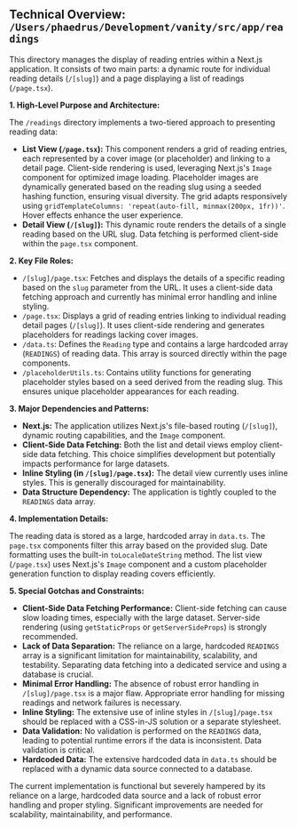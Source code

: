 ## Technical Overview: `/Users/phaedrus/Development/vanity/src/app/readings`

This directory manages the display of reading entries within a Next.js application.  It consists of two main parts: a dynamic route for individual reading details (`/[slug]`) and a page displaying a list of readings (`/page.tsx`).

**1. High-Level Purpose and Architecture:**

The `/readings` directory implements a two-tiered approach to presenting reading data:

* **List View (`/page.tsx`):**  This component renders a grid of reading entries, each represented by a cover image (or placeholder) and linking to a detail page.  Client-side rendering is used, leveraging Next.js's `Image` component for optimized image loading.  Placeholder images are dynamically generated based on the reading slug using a seeded hashing function, ensuring visual diversity.  The grid adapts responsively using `gridTemplateColumns: 'repeat(auto-fill, minmax(200px, 1fr))'`. Hover effects enhance the user experience.
* **Detail View (`/[slug]`):** This dynamic route renders the details of a single reading based on the URL slug.  Data fetching is performed client-side within the `page.tsx` component.

**2. Key File Roles:**

* `/[slug]/page.tsx`:  Fetches and displays the details of a specific reading based on the `slug` parameter from the URL.  It uses a client-side data fetching approach and currently has minimal error handling and inline styling.
* `/page.tsx`: Displays a grid of reading entries linking to individual reading detail pages (`/[slug]`). It uses client-side rendering and generates placeholders for readings lacking cover images.
* `/data.ts`: Defines the `Reading` type and contains a large hardcoded array (`READINGS`) of reading data.  This array is sourced directly within the page components.
* `/placeholderUtils.ts`: Contains utility functions for generating placeholder styles based on a seed derived from the reading slug. This ensures unique placeholder appearances for each reading.

**3. Major Dependencies and Patterns:**

* **Next.js:** The application utilizes Next.js's file-based routing (`/[slug]`), dynamic routing capabilities, and the `Image` component.
* **Client-Side Data Fetching:**  Both the list and detail views employ client-side data fetching.  This choice simplifies development but potentially impacts performance for large datasets.
* **Inline Styling (in `/[slug]/page.tsx`):**  The detail view currently uses inline styles. This is generally discouraged for maintainability.
* **Data Structure Dependency:**  The application is tightly coupled to the `READINGS` data array.


**4. Implementation Details:**

The reading data is stored as a large, hardcoded array in `data.ts`.  The `page.tsx` components filter this array based on the provided slug. Date formatting uses the built-in `toLocaleDateString` method.  The list view (`/page.tsx`) uses Next.js's `Image` component and a custom placeholder generation function to display reading covers efficiently.

**5. Special Gotchas and Constraints:**

* **Client-Side Data Fetching Performance:** Client-side fetching can cause slow loading times, especially with the large dataset.  Server-side rendering (using `getStaticProps` or `getServerSideProps`) is strongly recommended.
* **Lack of Data Separation:** The reliance on a large, hardcoded `READINGS` array is a significant limitation for maintainability, scalability, and testability.  Separating data fetching into a dedicated service and using a database is crucial.
* **Minimal Error Handling:** The absence of robust error handling in `/[slug]/page.tsx` is a major flaw.  Appropriate error handling for missing readings and network failures is necessary.
* **Inline Styling:**  The extensive use of inline styles in `/[slug]/page.tsx` should be replaced with a CSS-in-JS solution or a separate stylesheet.
* **Data Validation:** No validation is performed on the `READINGS` data, leading to potential runtime errors if the data is inconsistent.  Data validation is critical.
* **Hardcoded Data:**  The extensive hardcoded data in `data.ts` should be replaced with a dynamic data source connected to a database.

The current implementation is functional but severely hampered by its reliance on a large, hardcoded data source and a lack of robust error handling and proper styling.  Significant improvements are needed for scalability, maintainability, and performance.
